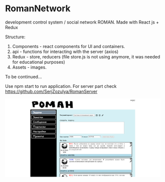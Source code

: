 # RomanNetwork
development control system / social network ROMAN. Made with React js + Redux

Structure:
1. Components - react components for UI and containers.
2. api - functions for interacting with the server (axios)
3. Redux - store, reducers (file store.js is not using anymore, it was needed for educational purposes)
4. Assets - images.

To be continued...

Use npm start to run application.
For server part check https://github.com/SerjZozulya/RomanServer


![GUI](https://raw.githubusercontent.com/SerjZozulya/RomanNetwork/master/screenshot.png "Screenshot")
